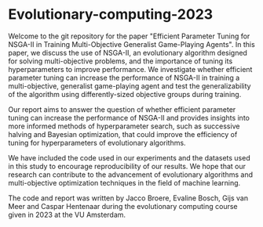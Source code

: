 # Evolutionary-computing-2023

Welcome to the git repository for the paper "Efficient Parameter Tuning for NSGA-II in Training Multi-Objective Generalist Game-Playing Agents". In this paper, we discuss the use of NSGA-II, an evolutionary algorithm designed for solving multi-objective problems, and the importance of tuning its hyperparameters to improve performance. We investigate whether efficient parameter tuning can increase the performance of NSGA-II in training a multi-objective, generalist game-playing agent and test the generalizability of the algorithm using differently-sized objective groups during training.

Our report aims to answer the question of whether efficient parameter tuning can increase the performance of NSGA-II and provides insights into more informed methods of hyperparameter search, such as successive halving and Bayesian optimization, that could improve the efficiency of tuning for hyperparameters of evolutionary algorithms.

We have included the code used in our experiments and the datasets used in this study to encourage reproducibility of our results. We hope that our research can contribute to the advancement of evolutionary algorithms and multi-objective optimization techniques in the field of machine learning.

The code and report was written by Jacco Broere, Evaline Bosch, Gijs van Meer and Caspar Hentenaar during the evolutionary computing course given in 2023 at the VU Amsterdam. 
